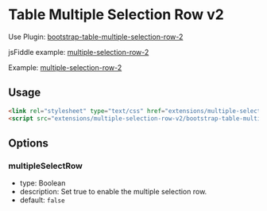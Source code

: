 # Table Multiple Selection Row v2

Use Plugin: [bootstrap-table-multiple-selection-row-2](https://github.com/wenzhixin/bootstrap-table/tree/master/src/extensions/multiple-selection-row-v2)

jsFiddle example: [multiple-selection-row-2](https://jsfiddle.net/Bighamster/4rw6679x/)

Example: [multiple-selection-row-2](http://issues.wenzhixin.net.cn/bootstrap-table/#extensions/multiple-selection-row-v2.html)

## Usage

```html
<link rel="stylesheet" type="text/css" href="extensions/multiple-selection-row-v2/bootstrap-table-multiple-selection-row-v2.css">
<script src="extensions/multiple-selection-row-v2/bootstrap-table-multiple-selection-row-v2.js"></script>
```

## Options

### multipleSelectRow

* type: Boolean
* description: Set true to enable the multiple selection row.
* default: `false`
